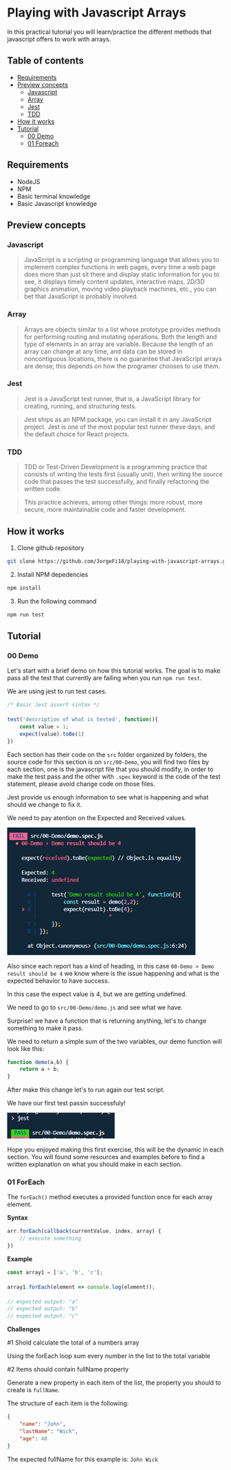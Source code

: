 # Playing with Javascript Arrays

In this practical tutorial you will learn/practice the different methods that javascript offers to work with arrays.

## Table of contents
- [Requirements](#Requirements)
- [Preview concepts](#Preview-concepts)
    - [Javascript](#Javascript)
    - [Array](#Arrays)
    - [Jest](#Jest)
    - [TDD](#TDD)
- [How it works](#How-it-works)
- [Tutorial](#Tutorial)
    - [00 Demo](#00-Demo)
    - [01 Foreach](#01-ForEach)

## Requirements

- NodeJS
- NPM
- Basic terminal knowledge
- Basic Javascript knowledge

## Preview concepts

### Javascript

> JavaScript is a scripting or programming language that allows you to implement complex functions in web pages, every time a web page does more than just sit there and display static information for you to see, it displays timely content updates, interactive maps, 2D/3D graphics animation, moving video playback machines, etc., you can bet that JavaScript is probably involved.

### Array

> Arrays are objects similar to a list whose prototype provides methods for performing routing and mutating operations. Both the length and type of elements in an array are variable. Because the length of an array can change at any time, and data can be stored in noncontiguous locations, there is no guarantee that JavaScript arrays are dense; this depends on how the programer chooses to use them.

### Jest

> Jest is a JavaScript test runner, that is, a JavaScript library for creating, running, and structuring tests.

> Jest ships as an NPM package, you can install it in any JavaScript project. Jest is one of the most popular test runner these days, and the default choice for React projects.

### TDD

> TDD or Test-Driven Development is a programming practice that consists of writing the tests first (usually unit), then writing the source code that passes the test successfully, and finally refactoring the written code.

> This practice achieves, among other things: more robust, more secure, more maintainable code and faster development.

## How it works

1. Clone github repository

```sh
git clone https://github.com/JorgeFi18/playing-with-javascript-arrays.git
```

2. Install NPM depedencies

```sh
npm install
```

3. Run the following command

```sh
npm run test
```

## Tutorial

### 00 Demo

Let's start with a brief demo on how this tutorial works. The goal is to make pass all the test that currently are failing when you run `npm run test`.

We are using jest to run test cases.

```js
/* Basic Jest assert sintax */

test('description of what is tested', function(){
    const value = 1;
    expect(value).toBe(1)
})

```
Each section has their code on the `src` folder organized by folders, the source code for this section is on `src/00-Demo`, you will find two files by each section, one is the javascript file that you should modify, in order to make the test pass and the other with `.spec` keyword is the code of the test statement, please avoid change code on those files.

Jest provide us enough information to see what is happening and what should we change to fix it.

We need to pay atention on the Expected and Received values.

![Demo Ilustration](images/demo-failure.png)

Also since each report has a kind of heading, in this case `00-Demo > Demo result should be 4` we know where is the issue happening and what is the expected behavior to have success.

In this case the expect value is 4, but we are getting undefined.

We need to go to `src/00-Demo/demo.js` and see what we have.

Surprise! we have a function that is returning anything, let's to change something to make it pass.

We need to return a simple sum of the two variables, our demo function will look like this:

```js
function demo(a,b) {
    return a + b;
}
```

After make this change let's to run again our test script.

We have our first test passin successfuly!

![Demo success](images/demo-success.png)

Hope you enjoyed making this first exercise, this will be the dynamic in each section. You will found some resources and examples before to find a written explanation on what you should make in each section.

### 01 ForEach 

The `forEach()` method executes a provided function once for each array element.

**Syntax**

```js
arr.forEach(callback(currentValue, index, array) {
    // execute something
})
```

**Example**

```js
const array1 = ['a', 'b', 'c'];

array1.forEach(element => console.log(element));

// expected output: "a"
// expected output: "b"
// expected output: "c"
```

**Challenges**

#1 Shold calculate the total of a numbers array

Using the forEach loop sum every number in the list to the total variable

#2 Items should contain fullName property

Generate a new property in each item of the list, the property you should to create is `fullName`.

The structure of each item is the following:
```json
{
    "name": "John",
    "lastName": "Wick",
    "age": 40
}
```

The expected fullName for this example is: `John Wick`